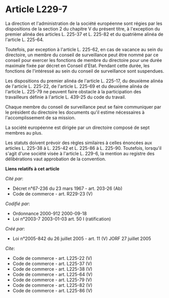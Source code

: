 # Article L229-7

La direction et l'administration de la société européenne sont régies par les dispositions de la section 2 du chapitre V du
présent titre, à l'exception du premier alinéa des articles L. 225-37 et L. 225-82 et du quatrième alinéa de l'article L.
225-64. 

Toutefois, par exception à l'article L. 225-62, en cas de vacance au sein du directoire, un membre du conseil de surveillance
peut être nommé par ce conseil pour exercer les fonctions de membre du directoire pour une durée maximale fixée par décret en
Conseil d'Etat. Pendant cette durée, les fonctions de l'intéressé au sein du conseil de surveillance sont suspendues. 

Les dispositions du premier alinéa de l'article L. 225-17, du deuxième alinéa de l'article L. 225-22, de l'article L. 225-69
et du deuxième alinéa de l'article L. 225-79 ne peuvent faire obstacle à la participation des travailleurs définie à
l'article L. 439-25 du code du travail. 

Chaque membre du conseil de surveillance peut se faire communiquer par le président du directoire les documents qu'il estime
nécessaires à l'accomplissement de sa mission. 

La société européenne est dirigée par un directoire composé de sept membres au plus. 

Les statuts doivent prévoir des règles similaires à celles énoncées aux articles L. 225-38 à L. 225-42 et L. 225-86 à L.
225-90. Toutefois, lorsqu'il s'agit d'une société visée à l'article L. 229-6, la mention au registre des délibérations vaut
approbation de la convention.

**Liens relatifs à cet article**

_Cité par_:

  - Décret n°67-236 du 23 mars 1967 - art. 203-26 (Ab)
  - Code de commerce - art. R229-23 (V)

_Codifié par_:

  - Ordonnance 2000-912 2000-09-18
  - Loi n°2003-7 2003-01-03 art. 50 I (ratification)

_Créé par_:

  - Loi n°2005-842 du 26 juillet 2005 - art. 11 (V) JORF 27 juillet 2005

_Cite_:

  - Code de commerce - art. L225-22 (V)
  - Code de commerce - art. L225-37 (V)
  - Code de commerce - art. L225-38 (V)
  - Code de commerce - art. L225-64 (V)
  - Code de commerce - art. L225-79 (V)
  - Code de commerce - art. L225-82 (V)
  - Code de commerce - art. L225-86 (V)
